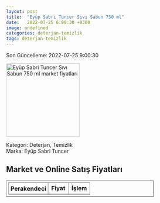 ```yaml
---
layout: post
title:  "Eyüp Sabri Tuncer Sıvı Sabun 750 ml"
date:   2022-07-25 6:00:30 +0300
image: undefined
categories: deterjan-temizlik
tags: deterjan-temizlik
---
```


Son Güncelleme: 2022-07-25 9:00:30

<img src="undefined" width="200" alt="Eyüp Sabri Tuncer Sıvı Sabun 750 ml market fiyatları" />

Kategori: Deterjan, Temizlik
<br />
Marka: Eyüp Sabri Tuncer

<h2>Market ve Online Satış Fiyatları</h2>

<table border="1" style="padding: 5px;width:80%;">
  <tr>
    <td style="padding: 5px;"><strong>Perakendeci</strong></td>
    <td><strong>Fiyat</strong></td>
    <td><strong>İşlem</strong></td>
  </tr>
  
</table>
